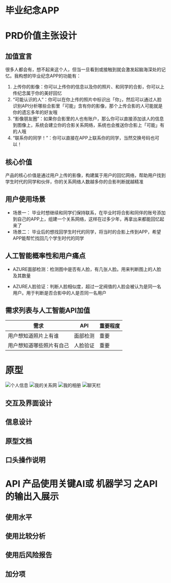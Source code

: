 # 毕业纪念APP
# PRD价值主张设计
## 加值宣言
很多人都会有，想不起来这个人，但当一旦看到或接触到就会激发起脑海深处的记忆。我构想的毕业纪念APP的功能有：
1. 上传你的影像：你可以上传你的信息以及你的照片、和同学的合影，你可以上传纪念属于你的美好回忆
2. “可能认识的人”：你可以在你上传的照片中标识出「你」，然后可以通过人脸识别API分析哪些合影里「可能」含有你的影像，那个上传合影的人可能就是你的遗忘多年的好友哦
3. “影像朋友圈”：如果你合影里的人也有账户，那么你可以直接添加该人的信息到图像上，系统会建立你的合影关系网络，系统也会推送你合影上「可能」有的人哦
4. “联系你的同学！”：你可以直接在APP上联系你的同学，当然交换号码也可以！

## 核心价值
产品的核心价值是通过用户上传的影像，构建属于用户的回忆网络，帮助用户找到学生时代的同学和伙伴，你的关系网络人数越多你的合影判断就越精准

## 用户使用场景
* 场景一： 毕业时想继续和同学们保持联系，在毕业时将合影和同伴的账号添加到自己的APP上，组建一个关系网络，这样在过多少年，再拿出来都能回忆起来了
* 场景二： 毕业后的想找回学生时代的同学，将当时的合影上传到APP，希望APP能帮忙找回几个学生时代的同学

## 人工智能概率性和用户痛点
* AZURE面部检测：检测图中是否有人脸，有几张人脸。用来判断图上的人脸及其数量

* AZURE人脸验证：判断人脸相似度，超过一定阀值的人脸会被认为是同一名用户。用于判断是否合影中的人是否同一名用户

## 需求列表与人工智能API加值


需求 | API | 重要程度 
-|-|-
用户想知道照片上有谁 | 面部检测 | 重要|
用户想知道哪些照片有自己 | 人脸验证 | 重要 |


                                                       
# 原型

![个人信息](https://github.com/yly49930454/album/blob/master/media/%E4%B8%AA%E4%BA%BA%E4%BF%A1%E6%81%AF.png)
![我的关系网](https://github.com/yly49930454/album/blob/master/media/%E6%88%91%E7%9A%84%E5%85%B3%E7%B3%BB%E7%BD%91.png)
![我的相册](https://github.com/yly49930454/album/blob/master/media/%E6%88%91%E7%9A%84%E7%9B%B8%E5%86%8C.png)
![聊天栏](https://github.com/yly49930454/album/blob/master/media/%E8%81%8A%E5%A4%A9%E6%A0%8F.png)

## 交互及界面设计
## 信息设计
## 原型文档
## 口头操作说明




# API 产品使用关键AI或 机器学习 之API的输出入展示
## 使用水平

## 使用比较分析

## 使用后风险报告

## 加分项
